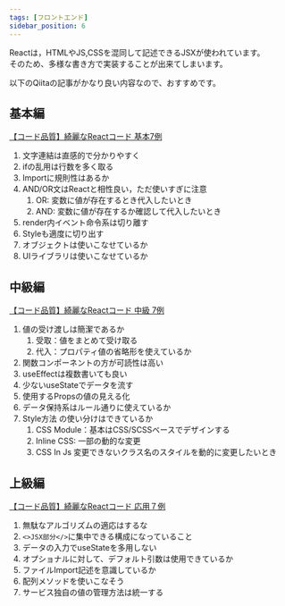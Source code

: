 ```yaml
---
tags: [フロントエンド]
sidebar_position: 6
---
```


Reactは，HTMLやJS,CSSを混同して記述できるJSXが使われています。  
そのため、多様な書き方で実装することが出来てしまいます。  

以下のQiitaの記事がかなり良い内容なので、おすすめです。

## 基本編
[【コード品質】綺麗なReactコード 基本7例](https://qiita.com/JNJDUNK/items/e040925e546a45a1d913)

1. 文字連結は直感的で分かりやすく
2. ifの乱用は行数を多く取る
3. Importに規則性はあるか
4. AND/OR文はReactと相性良い，ただ使いすぎに注意
   1. OR: 変数に値が存在するとき代入したいとき
   2. AND: 変数に値が存在するか確認して代入したいとき
5. render内イベント命令系は切り離す
6. Styleも適度に切り出す
7. オブジェクトは使いこなせているか
8. UIライブラリは使いこなせているか

## 中級編
[【コード品質】綺麗なReactコード 中級 7例](https://qiita.com/JNJDUNK/items/2dbb511e38ddbba038b4)

1. 値の受け渡しは簡潔であるか
   1. 受取：値をまとめて受け取る
   2. 代入：プロパティ値の省略形を使えているか
2. 関数コンポーネントの方が可読性は高い
3. useEffectは複数書いても良い
4. 少ないuseStateでデータを流す
5. 使用するPropsの値の見える化
6. データ保持系はルール通りに使えているか
7. Style方法 の使い分けはできているか
   1. CSS Module：基本はCSS/SCSSベースでデザインする
   2. Inline CSS: 一部の動的な変更
   3. CSS In Js 変更できないクラス名のスタイルを動的に変更したいとき

## 上級編
[【コード品質】綺麗なReactコード 応用７例](https://qiita.com/JNJDUNK/items/4ac302482be451153bd9)

1. 無駄なアルゴリズムの適応はするな
2. `<>JSX部分</>`に集中できる構成になっていること
3. データの入力でuseStateを多用しない
4. オプショナルに対して、デフォルト引数は使用できているか
5. ファイルImport記述を意識しているか
6. 配列メソッドを使いこなそう
7. サービス独自の値の管理方法は統一する
